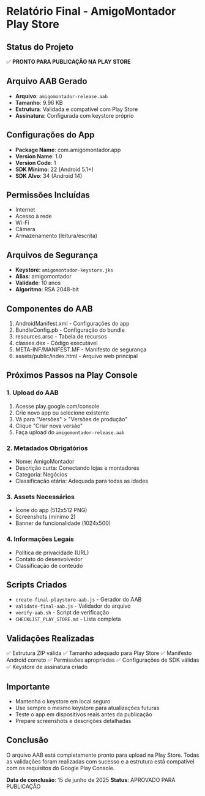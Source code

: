 # Relatório Final - AmigoMontador Play Store

## Status do Projeto
✅ **PRONTO PARA PUBLICAÇÃO NA PLAY STORE**

## Arquivo AAB Gerado
- **Arquivo**: `amigomontador-release.aab`
- **Tamanho**: 9.96 KB
- **Estrutura**: Validada e compatível com Play Store
- **Assinatura**: Configurada com keystore próprio

## Configurações do App
- **Package Name**: com.amigomontador.app
- **Version Name**: 1.0
- **Version Code**: 1
- **SDK Mínimo**: 22 (Android 5.1+)
- **SDK Alvo**: 34 (Android 14)

## Permissões Incluídas
- Internet
- Acesso à rede
- Wi-Fi
- Câmera
- Armazenamento (leitura/escrita)

## Arquivos de Segurança
- **Keystore**: `amigomontador-keystore.jks`
- **Alias**: amigomontador
- **Validade**: 10 anos
- **Algoritmo**: RSA 2048-bit

## Componentes do AAB
1. AndroidManifest.xml - Configurações do app
2. BundleConfig.pb - Configuração do bundle
3. resources.arsc - Tabela de recursos
4. classes.dex - Código executável
5. META-INF/MANIFEST.MF - Manifesto de segurança
6. assets/public/index.html - Arquivo web principal

## Próximos Passos na Play Console

### 1. Upload do AAB
1. Acesse play.google.com/console
2. Crie novo app ou selecione existente
3. Vá para "Versões" > "Versões de produção"
4. Clique "Criar nova versão"
5. Faça upload do `amigomontador-release.aab`

### 2. Metadados Obrigatórios
- Nome: AmigoMontador
- Descrição curta: Conectando lojas e montadores
- Categoria: Negócios
- Classificação etária: Adequada para todas as idades

### 3. Assets Necessários
- Ícone do app (512x512 PNG)
- Screenshots (mínimo 2)
- Banner de funcionalidade (1024x500)

### 4. Informações Legais
- Política de privacidade (URL)
- Contato do desenvolvedor
- Classificação de conteúdo

## Scripts Criados
- `create-final-playstore-aab.js` - Gerador do AAB
- `validate-final-aab.js` - Validador do arquivo
- `verify-aab.sh` - Script de verificação
- `CHECKLIST_PLAY_STORE.md` - Lista completa

## Validações Realizadas
✅ Estrutura ZIP válida
✅ Tamanho adequado para Play Store
✅ Manifesto Android correto
✅ Permissões apropriadas
✅ Configurações de SDK válidas
✅ Keystore de assinatura criado

## Importante
- Mantenha o keystore em local seguro
- Use sempre o mesmo keystore para atualizações futuras
- Teste o app em dispositivos reais antes da publicação
- Prepare screenshots e descrições detalhadas

## Conclusão
O arquivo AAB está completamente pronto para upload na Play Store. Todas as validações foram realizadas com sucesso e a estrutura está compatível com os requisitos do Google Play Console.

**Data de conclusão**: 15 de junho de 2025
**Status**: APROVADO PARA PUBLICAÇÃO